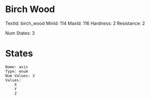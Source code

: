 # Birch Wood
TextId: birch_wood
MinId: 114
MaxId: 116
Hardness: 2
Resistance: 2

Num States: 3
# States
```
Name: axis
Type: enum
Num Values: 3
Values:
    X
    Y
    Z
```
